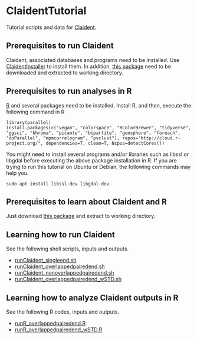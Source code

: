 # ClaidentTutorial

Tutorial scripts and data for [Claident](https://github.com/astanabe/Claident).

## Prerequisites to run Claident

Claident, associated databases and programs need to be installed.
Use [ClaidentInstaller](https://github.com/astanabe/ClaidentInstaller) to install them.
In addition, [this package](https://github.com/astanabe/ClaidentTutorial/archive/main.zip) need to be downloaded and extracted to working directory.

## Prerequisites to run analyses in R

[R](https://cran.r-project.org/) and several packages need to be installed.
Install R, and then, execute the following command in R

```
library(parallel)
install.packages(c("vegan", "colorspace", "RColorBrewer", "tidyverse", "ggsci", "khroma", "picante", "bipartite", "geosphere", "foreach", "doParallel", "mpmcorrelogram", "pvclust"), repos="http://cloud.r-project.org/", dependencies=T, clean=T, Ncpus=detectCores())
```

You might need to install several programs and/or libraries such as libssl or libgdal before executing the above package installation in R.
If you are trying to run this tutorial on Ubuntu or Debian, the following commands may help you.

```
sudo apt install libssl-dev libgdal-dev
```

## Prerequisites to learn about Claident and R

Just download [this package](https://github.com/astanabe/ClaidentTutorial/archive/main.zip) and extract to working directory.

## Learning how to run Claident

See the following shell scripts, inputs and outputs.

- [runClaident_singleend.sh](runClaident_singleend.sh)
- [runClaident_overlappedpairedend.sh](runClaident_overlappedpairedend.sh)
- [runClaident_nonoverlappedpairedend.sh](runClaident_nonoverlappedpairedend.sh)
- [runClaident_overlappedpairedend_wSTD.sh](runClaident_overlappedpairedend_wSTD.sh)

## Learning how to analyze Claident outputs in R

See the following R codes, inputs and outputs.

- [runR_overlappedpairedend.R](runR_overlappedpairedend.R)
- [runR_overlappedpairedend_wSTD.R](runR_overlappedpairedend_wSTD.R)
